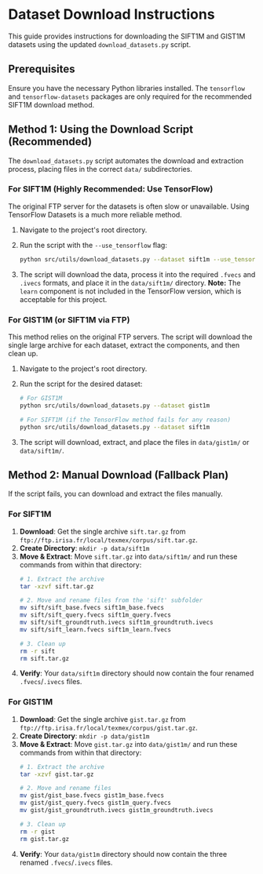 # Dataset Download Instructions

This guide provides instructions for downloading the SIFT1M and GIST1M datasets using the updated `download_datasets.py` script.

## Prerequisites

Ensure you have the necessary Python libraries installed. The `tensorflow` and `tensorflow-datasets` packages are only required for the recommended SIFT1M download method.

## Method 1: Using the Download Script (Recommended)

The `download_datasets.py` script automates the download and extraction process, placing files in the correct `data/` subdirectories.

### For SIFT1M (Highly Recommended: Use TensorFlow)

The original FTP server for the datasets is often slow or unavailable. Using TensorFlow Datasets is a much more reliable method.

1.  Navigate to the project's root directory.
2.  Run the script with the `--use_tensorflow` flag:

    ```bash
    python src/utils/download_datasets.py --dataset sift1m --use_tensorflow
    ```

3.  The script will download the data, process it into the required `.fvecs` and `.ivecs` formats, and place it in the `data/sift1m/` directory. **Note:** The `learn` component is not included in the TensorFlow version, which is acceptable for this project.

### For GIST1M (or SIFT1M via FTP)

This method relies on the original FTP servers. The script will download the single large archive for each dataset, extract the components, and then clean up.

1.  Navigate to the project's root directory.
2.  Run the script for the desired dataset:

    ```bash
    # For GIST1M
    python src/utils/download_datasets.py --dataset gist1m

    # For SIFT1M (if the TensorFlow method fails for any reason)
    python src/utils/download_datasets.py --dataset sift1m
    ```

3.  The script will download, extract, and place the files in `data/gist1m/` or `data/sift1m/`.

## Method 2: Manual Download (Fallback Plan)

If the script fails, you can download and extract the files manually.

### For SIFT1M

1.  **Download**: Get the single archive `sift.tar.gz` from `ftp://ftp.irisa.fr/local/texmex/corpus/sift.tar.gz`.
2.  **Create Directory**: `mkdir -p data/sift1m`
3.  **Move & Extract**: Move `sift.tar.gz` into `data/sift1m/` and run these commands from within that directory:
    ```bash
    # 1. Extract the archive
    tar -xzvf sift.tar.gz
    
    # 2. Move and rename files from the 'sift' subfolder
    mv sift/sift_base.fvecs sift1m_base.fvecs
    mv sift/sift_query.fvecs sift1m_query.fvecs
    mv sift/sift_groundtruth.ivecs sift1m_groundtruth.ivecs
    mv sift/sift_learn.fvecs sift1m_learn.fvecs
    
    # 3. Clean up
    rm -r sift
    rm sift.tar.gz
    ```
4.  **Verify**: Your `data/sift1m` directory should now contain the four renamed `.fvecs`/`.ivecs` files.

### For GIST1M

1.  **Download**: Get the single archive `gist.tar.gz` from `ftp://ftp.irisa.fr/local/texmex/corpus/gist.tar.gz`.
2.  **Create Directory**: `mkdir -p data/gist1m`
3.  **Move & Extract**: Move `gist.tar.gz` into `data/gist1m/` and run these commands from within that directory:
    ```bash
    # 1. Extract the archive
    tar -xzvf gist.tar.gz

    # 2. Move and rename files
    mv gist/gist_base.fvecs gist1m_base.fvecs
    mv gist/gist_query.fvecs gist1m_query.fvecs
    mv gist/gist_groundtruth.ivecs gist1m_groundtruth.ivecs

    # 3. Clean up
    rm -r gist
    rm gist.tar.gz
    ```
4.  **Verify**: Your `data/gist1m` directory should now contain the three renamed `.fvecs`/`.ivecs` files.